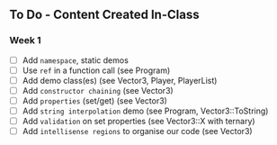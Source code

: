 ## To Do - Content Created In-Class

### Week 1
- [ ] Add `namespace`, static demos
- [ ] Use `ref` in a function call (see Program)
- [ ] Add demo class(es) (see Vector3, Player, PlayerList)
- [ ] Add `constructor chaining` (see Vector3)
- [ ] Add `properties` (set/get) (see Vector3)
- [ ] Add `string interpolation` demo (see Program, Vector3::ToString)
- [ ] Add `validation` on set properties (see Vector3::X with ternary)
- [ ] Add `intellisense regions` to organise our code (see Vector3)
